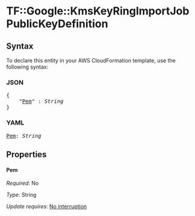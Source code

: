 # TF::Google::KmsKeyRingImportJob PublicKeyDefinition

## Syntax

To declare this entity in your AWS CloudFormation template, use the following syntax:

### JSON

<pre>
{
    "<a href="#pem" title="Pem">Pem</a>" : <i>String</i>
}
</pre>

### YAML

<pre>
<a href="#pem" title="Pem">Pem</a>: <i>String</i>
</pre>

## Properties

#### Pem

_Required_: No

_Type_: String

_Update requires_: [No interruption](https://docs.aws.amazon.com/AWSCloudFormation/latest/UserGuide/using-cfn-updating-stacks-update-behaviors.html#update-no-interrupt)

